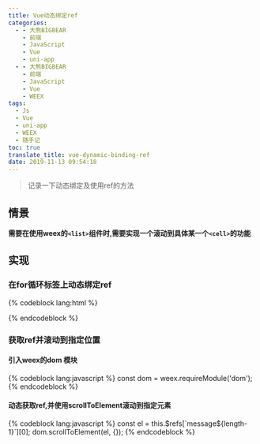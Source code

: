 ```yaml
---
title: Vue动态绑定ref
categories:
  - - 大熊BIGBEAR
    - 前端
    - JavaScript
    - Vue
    - uni-app
  - - 大熊BIGBEAR
    - 前端
    - JavaScript
    - Vue
    - WEEX
tags:
  - Js
  - Vue
  - uni-app
  - WEEX
  - 随手记
toc: true
translate_title: vue-dynamic-binding-ref
date: 2019-11-13 09:54:18
---
```

<!-- <meta name="referrer" content="no-referrer" /> -->

>记录一下动态绑定及使用ref的方法
<!-- more -->

## 情景
__需要在使用weex的`<list>`组件时,需要实现一个滚动到具体某一个`<cell>`的功能__

## 实现
### 在for循环标签上动态绑定ref
{% codeblock lang:html %}
<div v-for="(item, index) in list" :key="index" :ref="`item${index}`"></div>
{% endcodeblock %}

### 获取ref并滚动到指定位置
#### 引入weex的dom 模块

{% codeblock lang:javascript %}
const dom = weex.requireModule('dom');
{% endcodeblock %}
#### 动态获取ref,并使用scrollToElement滚动到指定元素
{% codeblock lang:javascript %}
const el = this.$refs[`message${length-1}`][0];
dom.scrollToElement(el, {});
{% endcodeblock %}